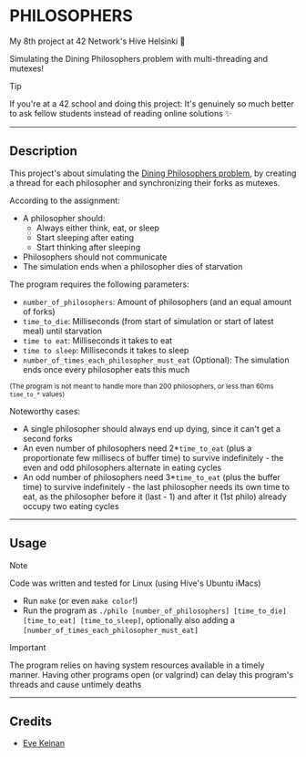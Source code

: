 # PHILOSOPHERS

My 8th project at 42 Network's Hive Helsinki 🐝

Simulating the Dining Philosophers problem with multi-threading and mutexes!

> [!TIP]
> If you're at a 42 school and doing this project: It's genuinely so much better to ask fellow students instead of reading online solutions ✨

---

## Description

This project's about simulating the [Dining Philosophers problem](https://en.wikipedia.org/wiki/Dining_philosophers_problem), by creating a thread for each philosopher and synchronizing their forks as mutexes.

According to the assignment:
- A philosopher should:
	- Always either think, eat, or sleep
	- Start sleeping after eating
	- Start thinking after sleeping
- Philosophers should not communicate
- The simulation ends when a philosopher dies of starvation

The program requires the following parameters:
- `number_of_philosophers`: Amount of philosophers (and an equal amount of forks)
- `time_to_die`: Milliseconds (from start of simulation or start of latest meal) until starvation
- `time to eat`: Milliseconds it takes to eat
- `time to sleep`: Milliseconds it takes to sleep
- `number_of_times_each_philosopher_must_eat` (Optional): The simulation ends once every philosopher eats this much  

<sub>(The program is not meant to handle more than 200 philosophers, or less than 60ms `time_to_*` values)</sub>

Noteworthy cases:
- A single philosopher should always end up dying, since it can't get a second forks
- An even number of philosophers need 2*`time_to_eat` (plus a proportionate few millisecs of buffer time) to survive indefinitely - the even and odd philosophers alternate in eating cycles
- An odd number of philosophers need 3*`time_to_eat` (plus the buffer time) to survive indefinitely - the last philosopher needs its own time to eat, as the philosopher before it (last - 1) and after it (1st philo) already occupy two eating cycles

---

## Usage

> [!NOTE]
> Code was written and tested for Linux (using Hive's Ubuntu iMacs)

- Run `make` (or even `make color`!)
- Run the program as `./philo [number_of_philosophers] [time_to_die] [time_to_eat] [time_to_sleep]`, optionally also adding a `[number_of_times_each_philosopher_must_eat]`

> [!IMPORTANT]
> The program relies on having system resources available in a timely manner. Having other programs open (or valgrind) can delay this program's threads and cause untimely deaths

---

## Credits

- [Eve Keinan](https://github.com/EvAvKein)
